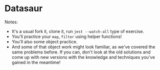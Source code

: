 # Datasaur

Notes:

* It's a usual fork it, clone it, run `jest --watch-all` type of exercise.
* You'll practice your `map`, `filter` using helper functions!
* You'll also some object practice.
* And some of that object work might look familiar, as we've covered the same problems before. If you can, don't look at the old solutions and come up with new versions with the knowledge and techniques you've gained in the meantime!
